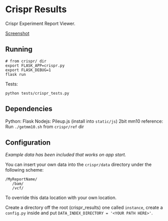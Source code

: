 # Crispr Results

Crispr Experiment Report Viewer.

[Screenshot](https://dl.dropboxusercontent.com/u/172498/host/crispr_reports_160910.PNG)

## Running

```
# from crispr/ dir
export FLASK_APP=crispr.py
export FLASK_DEBUG=1
flask run
```

Tests:
```
python tests/crispr_tests.py
```

## Dependencies

Python: Flask
Nodejs: Pileup.js (install into `static/js`)
2bit mm10 reference: Run `./getmm10.sh` from `crispr/ref` dir

## Configuration

_Example data has been included that works on app start._

You can insert your own data into the `crispr/data` directory under the following scheme:

```
/MyReportName/
   /bam/
   /vcf/
```

To override this data location with your own location.

Create a directory off the root (crispr_results) one called `instance`, create a `config.py` inside and put `DATA_INDEX_DIRECTORY = '<YOUR PATH HERE>'`.
